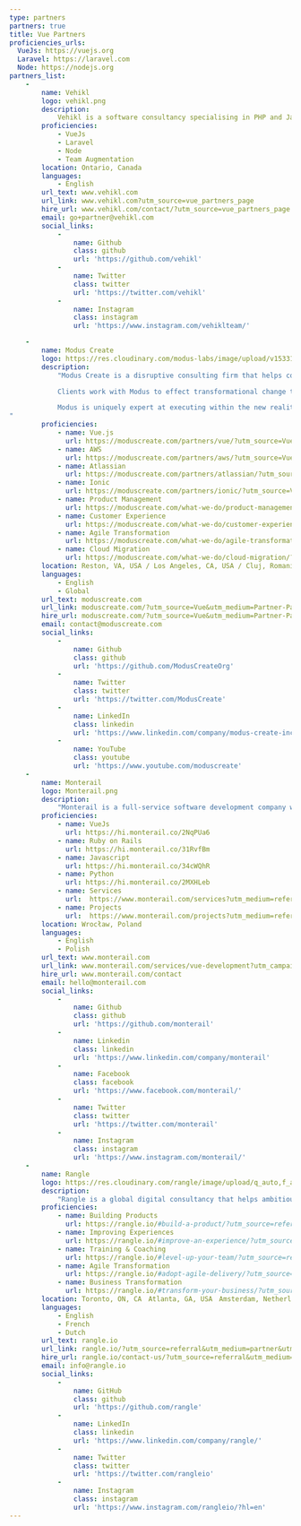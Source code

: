```yaml
---
type: partners
partners: true
title: Vue Partners
proficiencies_urls:
  VueJs: https://vuejs.org
  Laravel: https://laravel.com
  Node: https://nodejs.org
partners_list:
    -
        name: Vehikl
        logo: vehikl.png
        description:
            Vehikl is a software consultancy specialising in PHP and JavaScript. We build best-in-class web applications written with popular frameworks such as Laravel, Express, NestJS, Vue, and React. Think of us as an extension of your team.
        proficiencies:
            - VueJs
            - Laravel
            - Node
            - Team Augmentation
        location: Ontario, Canada
        languages:
            - English
        url_text: www.vehikl.com
        url_link: www.vehikl.com?utm_source=vue_partners_page
        hire_url: www.vehikl.com/contact/?utm_source=vue_partners_page
        email: go+partner@vehikl.com
        social_links:
            -
                name: Github
                class: github
                url: 'https://github.com/vehikl'
            -
                name: Twitter
                class: twitter
                url: 'https://twitter.com/vehikl'
            -
                name: Instagram
                class: instagram
                url: 'https://www.instagram.com/vehiklteam/'

    -
        name: Modus Create
        logo: https://res.cloudinary.com/modus-labs/image/upload/v1533109874/modus/logo-vertical-black.svg
        description:
            "Modus Create is a disruptive consulting firm that helps companies transform for success in the digital future.

            Clients work with Modus to effect transformational change through a unique collaborative engagement model that focuses on strategy, product design/build, user experience, company culture, and process change to accelerate their response to digital disruption.

            Modus is uniquely expert at executing within the new reality of global talent sourcing and globally distributed teams. Modus culture is based on recruiting only top talent regardless of their location. Modus delivers time zone-aligned, highly productive, English-speaking teams, accessibility, and a totally collaborative environment regardless of individual location.
"
        proficiencies:
            - name: Vue.js
              url: https://moduscreate.com/partners/vue/?utm_source=Vue&utm_medium=Partner-Page&utm_campaign=Vue_partnerpage
            - name: AWS
              url: https://moduscreate.com/partners/aws/?utm_source=Vue&utm_medium=Partner-Page&utm_campaign=Vue_partnerpage
            - name: Atlassian
              url: https://moduscreate.com/partners/atlassian/?utm_source=Vue&utm_medium=Partner-Page&utm_campaign=Vue_partnerpage
            - name: Ionic
              url: https://moduscreate.com/partners/ionic/?utm_source=Vue&utm_medium=Partner-Page&utm_campaign=Vue_partnerpage
            - name: Product Management
              url: https://moduscreate.com/what-we-do/product-management/?utm_source=Vue&utm_medium=Partner-Page&utm_campaign=Vue_partnerpage
            - name: Customer Experience
              url: https://moduscreate.com/what-we-do/customer-experience/?utm_source=Vue&utm_medium=Partner-Page&utm_campaign=Vue_partnerpage
            - name: Agile Transformation
              url: https://moduscreate.com/what-we-do/agile-transformation/?utm_source=Vue&utm_medium=Partner-Page&utm_campaign=Vue_partnerpage
            - name: Cloud Migration
              url: https://moduscreate.com/what-we-do/cloud-migration/?utm_source=Vue&utm_medium=Partner-Page&utm_campaign=Vue_partnerpage
        location: Reston, VA, USA / Los Angeles, CA, USA / Cluj, Romania / San José, Costa Rica
        languages:
            - English
            - Global
        url_text: moduscreate.com
        url_link: moduscreate.com/?utm_source=Vue&utm_medium=Partner-Page&utm_campaign=Vue_partnerpage
        hire_url: moduscreate.com/?utm_source=Vue&utm_medium=Partner-Page&utm_campaign=Vue_partnerpage
        email: contact@moduscreate.com
        social_links:
            -
                name: Github
                class: github
                url: 'https://github.com/ModusCreateOrg'
            -
                name: Twitter
                class: twitter
                url: 'https://twitter.com/ModusCreate'
            -
                name: LinkedIn
                class: linkedin
                url: 'https://www.linkedin.com/company/modus-create-inc'
            -
                name: YouTube
                class: youtube
                url: 'https://www.youtube.com/moduscreate'
    -
        name: Monterail
        logo: Monterail.png
        description:
            "Monterail is a full-service software development company with 110+ experts on board delivering meaningful software for start-ups, SMBs and enterprises. We are organizers of the first official Vue-related conference in the world and authors of the State of Vue.js report (2017&2019). Our experts delivered 30 Vue.js-based projects so far."
        proficiencies:
            - name: VueJs
              url: https://hi.monterail.co/2NqPUa6
            - name: Ruby on Rails
              url: https://hi.monterail.co/31RvfBm
            - name: Javascript
              url: https://hi.monterail.co/34cWQhR
            - name: Python
              url: https://hi.monterail.co/2MXHLeb
            - name: Services
              url:  https://www.monterail.com/services?utm_medium=referral&utm_source=partner-list&utm_campaign=vue.js
            - name: Projects
              url:  https://www.monterail.com/projects?utm_medium=referral&utm_source=partner-list&utm_campaign=vue.js
        location: Wrocław, Poland
        languages:
            - English
            - Polish
        url_text: www.monterail.com
        url_link: www.monterail.com/services/vue-development?utm_campaign=Vue.js&utm_source=partner-list
        hire_url: www.monterail.com/contact
        email: hello@monterail.com
        social_links:
            -
                name: Github
                class: github
                url: 'https://github.com/monterail'
            -
                name: Linkedin
                class: linkedin
                url: 'https://www.linkedin.com/company/monterail'
            -
                name: Facebook
                class: facebook
                url: 'https://www.facebook.com/monterail/'
            -
                name: Twitter
                class: twitter
                url: 'https://twitter.com/monterail'
            -
                name: Instagram
                class: instagram
                url: 'https://www.instagram.com/monterail/'
    -
        name: Rangle
        logo: https://res.cloudinary.com/rangle/image/upload/q_auto,f_auto/vuejs.org/rangle_black_lockup_n6q48z.png
        description:
            "Rangle is a global digital consultancy that helps ambitious organizations outperform the competition in the most demanding markets. We work closely with our clients as one team to imagine, design, and deliver human-centered digital experiences that create lasting results and real business value. Anchored in innovation and lean startup best-practices, our unique delivery and partnership model is purposed-built to this task."
        proficiencies:
            - name: Building Products
              url: https://rangle.io/#build-a-product/?utm_source=referral&utm_medium=partner&utm_campaign=vue-partners
            - name: Improving Experiences
              url: https://rangle.io/#improve-an-experience/?utm_source=referral&utm_medium=partner&utm_campaign=vue-partners
            - name: Training & Coaching
              url: https://rangle.io/#level-up-your-team/?utm_source=referral&utm_medium=partner&utm_campaign=vue-partners
            - name: Agile Transformation
              url: https://rangle.io/#adopt-agile-delivery/?utm_source=referral&utm_medium=partner&utm_campaign=vue-partners
            - name: Business Transformation
              url: https://rangle.io/#transform-your-business/?utm_source=referral&utm_medium=partner&utm_campaign=vue-partners
        location: Toronto, ON, CA　Atlanta, GA, USA　Amsterdam, Netherlands　Tokyo, Japan
        languages:
            - English
            - French
            - Dutch
        url_text: rangle.io
        url_link: rangle.io/?utm_source=referral&utm_medium=partner&utm_campaign=vue-partners
        hire_url: rangle.io/contact-us/?utm_source=referral&utm_medium=partner&utm_campaign=vue-partners
        email: info@rangle.io
        social_links:
            -
                name: GitHub
                class: github
                url: 'https://github.com/rangle'
            -
                name: LinkedIn
                class: linkedin
                url: 'https://www.linkedin.com/company/rangle/'
            -
                name: Twitter
                class: twitter
                url: 'https://twitter.com/rangleio'
            -
                name: Instagram
                class: instagram
                url: 'https://www.instagram.com/rangleio/?hl=en'
---
```

